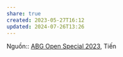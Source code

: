 ```yaml
---
share: true
created: 2023-05-27T16:12
updated: 2024-07-26T13:26
---
```

Nguồn:: [ABG Open Special 2023](../../%CE%9E%20Ngu%E1%BB%93n/Kinh%20t%E1%BA%BF%20h%E1%BB%8Dc/ABG%20Open%20Special%202023.md), Tiến
